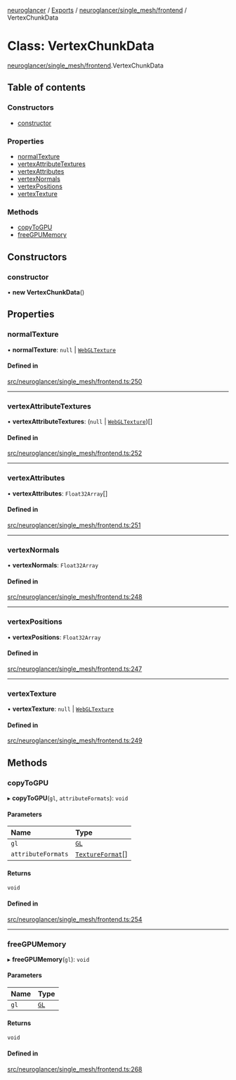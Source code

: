 [neuroglancer](../README.md) / [Exports](../modules.md) / [neuroglancer/single\_mesh/frontend](../modules/neuroglancer_single_mesh_frontend.md) / VertexChunkData

# Class: VertexChunkData

[neuroglancer/single_mesh/frontend](../modules/neuroglancer_single_mesh_frontend.md).VertexChunkData

## Table of contents

### Constructors

- [constructor](neuroglancer_single_mesh_frontend.VertexChunkData.md#constructor)

### Properties

- [normalTexture](neuroglancer_single_mesh_frontend.VertexChunkData.md#normaltexture)
- [vertexAttributeTextures](neuroglancer_single_mesh_frontend.VertexChunkData.md#vertexattributetextures)
- [vertexAttributes](neuroglancer_single_mesh_frontend.VertexChunkData.md#vertexattributes)
- [vertexNormals](neuroglancer_single_mesh_frontend.VertexChunkData.md#vertexnormals)
- [vertexPositions](neuroglancer_single_mesh_frontend.VertexChunkData.md#vertexpositions)
- [vertexTexture](neuroglancer_single_mesh_frontend.VertexChunkData.md#vertextexture)

### Methods

- [copyToGPU](neuroglancer_single_mesh_frontend.VertexChunkData.md#copytogpu)
- [freeGPUMemory](neuroglancer_single_mesh_frontend.VertexChunkData.md#freegpumemory)

## Constructors

### constructor

• **new VertexChunkData**()

## Properties

### normalTexture

• **normalTexture**: ``null`` \| [`WebGLTexture`](../modules/main_module._internal_.md#webgltexture)

#### Defined in

[src/neuroglancer/single_mesh/frontend.ts:250](https://github.com/ActiveBrainAtlas2/neuroglancer/blob/91617476/src/neuroglancer/single_mesh/frontend.ts#L250)

___

### vertexAttributeTextures

• **vertexAttributeTextures**: (``null`` \| [`WebGLTexture`](../modules/main_module._internal_.md#webgltexture))[]

#### Defined in

[src/neuroglancer/single_mesh/frontend.ts:252](https://github.com/ActiveBrainAtlas2/neuroglancer/blob/91617476/src/neuroglancer/single_mesh/frontend.ts#L252)

___

### vertexAttributes

• **vertexAttributes**: `Float32Array`[]

#### Defined in

[src/neuroglancer/single_mesh/frontend.ts:251](https://github.com/ActiveBrainAtlas2/neuroglancer/blob/91617476/src/neuroglancer/single_mesh/frontend.ts#L251)

___

### vertexNormals

• **vertexNormals**: `Float32Array`

#### Defined in

[src/neuroglancer/single_mesh/frontend.ts:248](https://github.com/ActiveBrainAtlas2/neuroglancer/blob/91617476/src/neuroglancer/single_mesh/frontend.ts#L248)

___

### vertexPositions

• **vertexPositions**: `Float32Array`

#### Defined in

[src/neuroglancer/single_mesh/frontend.ts:247](https://github.com/ActiveBrainAtlas2/neuroglancer/blob/91617476/src/neuroglancer/single_mesh/frontend.ts#L247)

___

### vertexTexture

• **vertexTexture**: ``null`` \| [`WebGLTexture`](../modules/main_module._internal_.md#webgltexture)

#### Defined in

[src/neuroglancer/single_mesh/frontend.ts:249](https://github.com/ActiveBrainAtlas2/neuroglancer/blob/91617476/src/neuroglancer/single_mesh/frontend.ts#L249)

## Methods

### copyToGPU

▸ **copyToGPU**(`gl`, `attributeFormats`): `void`

#### Parameters

| Name | Type |
| :------ | :------ |
| `gl` | [`GL`](../interfaces/neuroglancer_webgl_context.GL.md) |
| `attributeFormats` | [`TextureFormat`](neuroglancer_webgl_texture_access.TextureFormat.md)[] |

#### Returns

`void`

#### Defined in

[src/neuroglancer/single_mesh/frontend.ts:254](https://github.com/ActiveBrainAtlas2/neuroglancer/blob/91617476/src/neuroglancer/single_mesh/frontend.ts#L254)

___

### freeGPUMemory

▸ **freeGPUMemory**(`gl`): `void`

#### Parameters

| Name | Type |
| :------ | :------ |
| `gl` | [`GL`](../interfaces/neuroglancer_webgl_context.GL.md) |

#### Returns

`void`

#### Defined in

[src/neuroglancer/single_mesh/frontend.ts:268](https://github.com/ActiveBrainAtlas2/neuroglancer/blob/91617476/src/neuroglancer/single_mesh/frontend.ts#L268)
